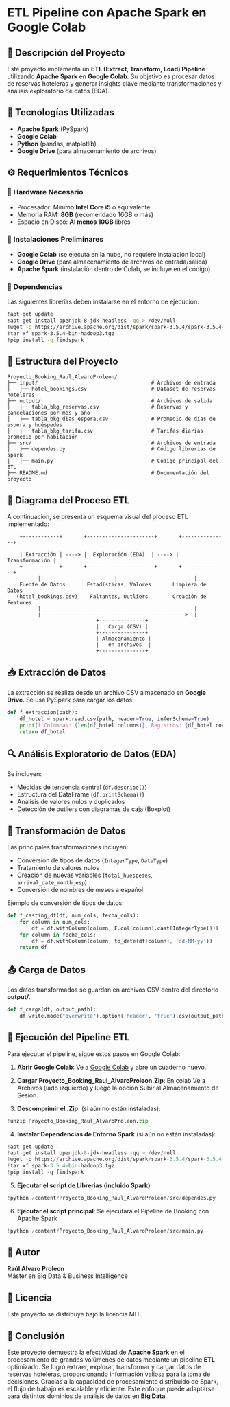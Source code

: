 # ETL Pipeline con Apache Spark en Google Colab

## 📌 Descripción del Proyecto
Este proyecto implementa un **ETL (Extract, Transform, Load) Pipeline** utilizando **Apache Spark** en **Google Colab**. Su objetivo es procesar datos de reservas hoteleras y generar insights clave mediante transformaciones y análisis exploratorio de datos (EDA).

## 🚀 Tecnologías Utilizadas
- **Apache Spark** (PySpark)
- **Google Colab**
- **Python** (pandas, matplotlib)
- **Google Drive** (para almacenamiento de archivos)

## ⚙️ Requerimientos Técnicos
### 📌 Hardware Necesario
- Procesador: Mínimo **Intel Core i5** o equivalente
- Memoria RAM: **8GB** (recomendado 16GB o más)
- Espacio en Disco: **Al menos 10GB** libres

### 📌 Instalaciones Preliminares
- **Google Colab** (se ejecuta en la nube, no requiere instalación local)
- **Google Drive** (para almacenamiento de archivos de entrada/salida)
- **Apache Spark** (instalación dentro de Colab, se incluye en el código)

### 📌 Dependencias
Las siguientes librerías deben instalarse en el entorno de ejecución:
```bash
!apt-get update
!apt-get install openjdk-8-jdk-headless -qq > /dev/null
!wget -q https://archive.apache.org/dist/spark/spark-3.5.4/spark-3.5.4-bin-hadoop3.tgz
!tar xf spark-3.5.4-bin-hadoop3.tgz
!pip install -q findspark
```

## 📂 Estructura del Proyecto
```
Proyecto_Booking_Raul_AlvaroProleon/
├── input/                                     # Archivos de entrada
│   ├── hotel_bookings.csv                     # Dataset de reservas hoteleras
├── output/                                    # Archivos de salida
│   ├── tabla_bkg_reservas.csv                 # Reservas y cancelaciones por mes y año
│   ├── tabla_bkg_dias_espera.csv              # Promedio de días de espera y huéspedes
│   ├── tabla_bkg_tarifa.csv                   # Tarifas diarias promedio por habitación
├── src/                                       # Archivos de entrada
│   ├── dependes.py                            # Código librerias de spark 
|   ├── main.py                                # Código principal del ETL
├── README.md                                  # Documentación del proyecto
```

## 🔄 Diagrama del Proceso ETL
A continuación, se presenta un esquema visual del proceso ETL implementado:

```
    +------------+       +----------------------+       +---------------+     

    | Extracción | ----> |  Exploración (EDA)  | ----> | Transformación |
    +------------+       +----------------------+       +---------------+
          |                        |                         |
    Fuente de Datos       Estadísticas, Valores       Limpieza de Datos  
   (hotel_bookings.csv)    Faltantes, Outliers        Creación de Features
          |                                                  |
          |----------------------------------------------->  |
                             +---------------+ 
                             |   Carga (CSV) | 
                             +---------------+ 
                             | Almacenamiento | 
                             |   en archivos  |
                             +---------------+
```

## 📥 Extracción de Datos
La extracción se realiza desde un archivo CSV almacenado en **Google Drive**. Se usa PySpark para cargar los datos:
```python
def f_extraccion(path):
    df_hotel = spark.read.csv(path, header=True, inferSchema=True)
    print(f'Columnas: {len(df_hotel.columns)}, Registros: {df_hotel.count()}')
    return df_hotel  
```

## 🔍 Análisis Exploratorio de Datos (EDA)
Se incluyen:
- Medidas de tendencia central (`df.describe()`)
- Estructura del DataFrame (`df.printSchema()`)
- Análisis de valores nulos y duplicados
- Detección de outliers con diagramas de caja (Boxplot)

## 🔄 Transformación de Datos
Las principales transformaciones incluyen:
- Conversión de tipos de datos (`IntegerType`, `DateType`)
- Tratamiento de valores nulos
- Creación de nuevas variables (`total_huespedes`, `arrival_date_month_esp`)
- Conversión de nombres de meses a español

Ejemplo de conversión de tipos de datos:
```python
def f_casting_df(df, num_cols, fecha_cols):
    for column in num_cols:
        df = df.withColumn(column, F.col(column).cast(IntegerType()))
    for column in fecha_cols:
        df = df.withColumn(column, to_date(df[column], 'dd-MM-yy'))
    return df
```

## 📤 Carga de Datos
Los datos transformados se guardan en archivos CSV dentro del directorio **output/**.
```python
def f_carga(df, output_path):
    df.write.mode("overwrite").option('header', 'true').csv(output_path)
```

## 🏁 Ejecución del Pipeline ETL
Para ejecutar el pipeline, sigue estos pasos en Google Colab:

1. **Abrir Google Colab**: Ve a [Google Colab](https://colab.research.google.com/) y abre un cuaderno nuevo.

2. **Cargar Proyecto_Booking_Raul_AlvaroProleon.Zip**: En colab Ve a Archivos (lado izquierdo) y luego la opción Subir al Almacenamiento de Sesion.

3. **Descomprimir el .Zip**: (si aún no están instaladas):
```python
!unzip Proyecto_Booking_Raul_AlvaroProleon.zip
```
4. **Instalar Dependencias de Entorno Spark** (si aún no están instaladas):
```python
!apt-get update
!apt-get install openjdk-8-jdk-headless -qq > /dev/null
!wget -q https://archive.apache.org/dist/spark/spark-3.5.4/spark-3.5.4-bin-hadoop3.tgz
!tar xf spark-3.5.4-bin-hadoop3.tgz
!pip install -q findspark
```
5. **Ejecutar el script de Librerias (incluido Spark)**:
```python
!python /content/Proyecto_Booking_Raul_AlvaroProleon/src/dependes.py
```
6. **Ejecutar el script principal**: Se ejecutará el Pipeline de Booking con Apache Spark
```python
!python /content/Proyecto_Booking_Raul_AlvaroProleon/src/main.py
```

## 📌 Autor
**Raúl Alvaro Proleon**  
Máster en Big Data & Business Intelligence  

## 📜 Licencia
Este proyecto se distribuye bajo la licencia MIT.

## 📢 Conclusión
Este proyecto demuestra la efectividad de **Apache Spark** en el procesamiento de grandes volúmenes de datos mediante un pipeline **ETL** optimizado. Se logró extraer, explorar, transformar y cargar datos de reservas hoteleras, proporcionando información valiosa para la toma de decisiones. Gracias a la capacidad de procesamiento distribuido de Spark, el flujo de trabajo es escalable y eficiente. Este enfoque puede adaptarse para distintos dominios de análisis de datos en **Big Data**.

